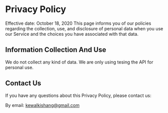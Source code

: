 # Privacy Policy
Effective date: October 18, 2020
This page informs you of our policies regarding the collection, use, and disclosure of personal data when you use our Service and the choices you have associated with that data.

## Information Collection And Use
We do not collect any kind of data. We are only using tesing the API for personal use.

## Contact Us
If you have any questions about this Privacy Policy, please contact us:

By email: kewalkishang@gmail.com
